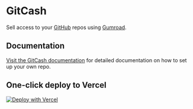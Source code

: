 # GitCash

Sell access to your [GitHub](https://github.com) repos using [Gumroad](https://gumroad.com).

## Documentation

[Visit the GitCash documentation](https://devotedhq.notion.site/GitCash-8b521adfb597419f8c936f645ae468c9) for detailed documentation on how to set up your own repo.

## One-click deploy to Vercel

[![Deploy with Vercel](https://vercel.com/button)](https://vercel.com/new/clone?repository-url=https%3A%2F%2Fgithub.com%2Fgitcashhq%2Fgitcash&env=API_SECRET,GUMROAD_GITHUB_USERNAME_FIELD,GITHUB_TOKEN,GITHUB_OWNER,GITHUB_REPO)